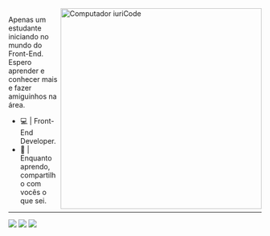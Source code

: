 <img src="https://raw.githubusercontent.com/MicaelliMedeiros/micaellimedeiros/master/image/computer-illustration.png" min-width="400px" max-width="400px" width="400px" align="right" alt="Computador iuriCode">

<p align="left"> 
  Apenas um estudante iniciando no mundo do Front-End. Espero aprender e conhecer mais e fazer amiguinhos na área. 
</p>

- 💻 | Front-End Developer.
- 🧠 | Enquanto aprendo, compartilho com vocês o que sei.

***

<p align="left">
  <a href="https://www.linkedin.com/in/arthur-rodrigues-5aa9a3215/" alt="Linkedin">
  <img src="https://img.shields.io/badge/LinkedIn-0077B5?style=for-the-badge&logo=linkedin&logoColor=white"></a>

  <a href="https://www.instagram.com/arthur_saldanhaa/" alt="Instagram">
  <img src="https://img.shields.io/badge/Instagram-E4405F?style=for-the-badge&logo=instagram&logoColor=white"></a>
  
  <a href="https://github.com/ArthurRSaldanha" alt="Github">
  <img src="https://img.shields.io/badge/GitHub-100000?style=for-the-badge&logo=github&logoColor=white&link=https://github.com/MatheusFC2"/></a>
</p>  
